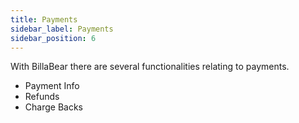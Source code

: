 ```yaml
---
title: Payments
sidebar_label: Payments
sidebar_position: 6
---
```

With BillaBear there are several functionalities relating to payments.

* Payment Info
* Refunds
* Charge Backs